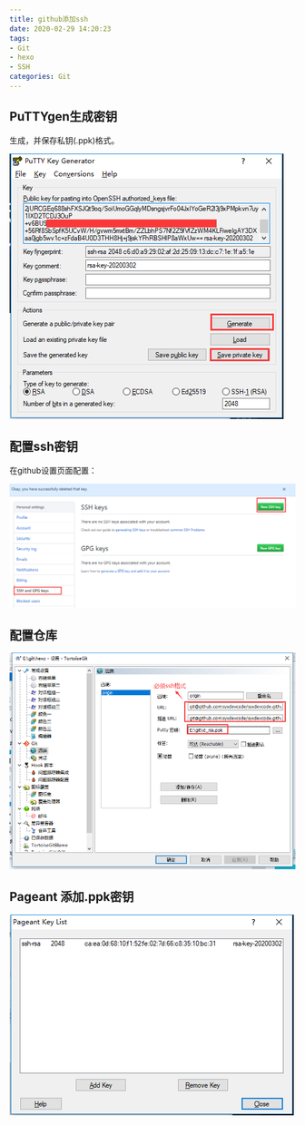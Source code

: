 ```yaml
---
title: github添加ssh
date: 2020-02-29 14:20:23
tags:
- Git
- hexo
- SSH
categories: Git
---
```

## PuTTYgen生成密钥

生成，并保存私钥(.ppk)格式。

![QQ截图20200302165208.png](/img/QQ截图20200302165208.png)

## 配置ssh密钥

在github设置页面配置：

![QQ截图20200302113117.png](/img/QQ截图20200302113117.png)

## 配置仓库

![QQ截图20200302165822.png](/img/QQ截图20200302165822.png)

## Pageant 添加.ppk密钥

![QQ截图20200302170027.png](/img/QQ截图20200302170027.png)